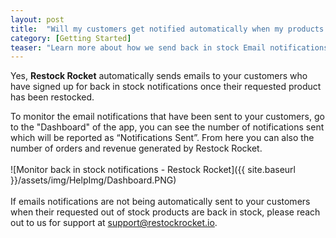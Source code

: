 ```yaml
---
layout: post
title:  "Will my customers get notified automatically when my products are back in stock?"
category: [Getting Started]
teaser: "Learn more about how we send back in stock Email notifications to your customers"
---
```

Yes, **Restock Rocket** automatically sends emails to your customers who have signed up for back in stock notifications once their requested product has been restocked.

 To monitor the email notifications that have been sent to your customers, go to the "Dashboard" of the app, you can see the number of notifications sent which will be reported as “Notifications Sent”. From here you can also the number of orders and revenue generated by Restock Rocket.
<br/>
<br/>
![Monitor back in stock notifications - Restock Rocket]({{ site.baseurl }}/assets/img/HelpImg/Dashboard.PNG)
<br/>
<br/>
If emails notifications are not being automatically sent to your customers when their requested out of stock products are back in stock, please reach out to us for support at <a href="mailto:support@restockrocket.io">support@restockrocket.io</a>.
